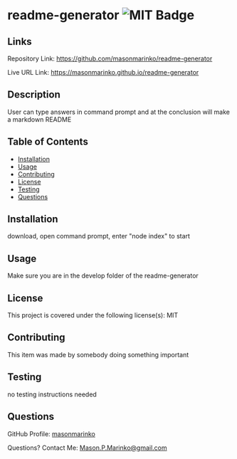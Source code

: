 # readme-generator ![MIT Badge](https://img.shields.io/badge/License-MIT-brightgreen)

## Links

Repository Link: https://github.com/masonmarinko/readme-generator

Live URL Link: https://masonmarinko.github.io/readme-generator

## Description
User can type answers in command prompt and at the conclusion will make a markdown README

## Table of Contents
* [Installation](#installation)
* [Usage](#usage)
* [Contributing](#contributing)
* [License](#license)
* [Testing](#testing)
* [Questions](#questions)

## Installation
download, open command prompt, enter "node index" to start

## Usage 
Make sure you are in the develop folder of the readme-generator


## License
This project is covered under the following license(s):
MIT

## Contributing
This item was made by somebody doing something important

## Testing
no testing instructions needed

## Questions

GitHub Profile: [masonmarinko](https://github.com/masonmarinko)

Questions? Contact Me: <Mason.P.Marinko@gmail.com>
